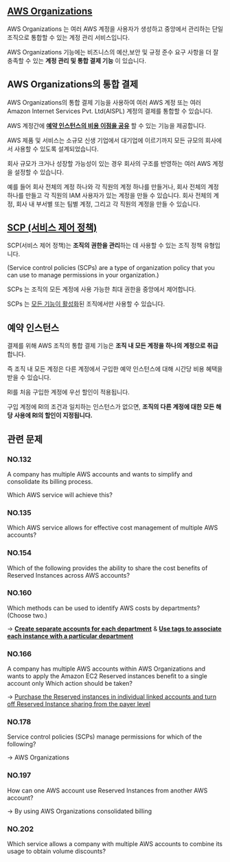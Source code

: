 ## [AWS Organizations](https://docs.aws.amazon.com/ko_kr/organizations/latest/userguide/orgs_introduction.html)

AWS Organizations 는 여러 AWS 계정을 사용자가 생성하고 중앙에서 관리하는 단일 조직으로 통합할 수 있는 계정 관리 서비스입니다.

AWS Organizations 기능에는 비즈니스의 예산,보안 및 규정 준수 요구 사항을 더 잘 충족할 수 있는 **계정 관리 및 통합 결제 기능** 이 있습니다.

## AWS Organizations의 통합 결제

AWS Organizations의 통합 결제 기능을 사용하여 여러 AWS 계정 또는 여러 Amazon Internet Services Pvt. Ltd(AISPL) 계정의 결제를 통합할 수 있습니다.

AWS 계정간에 [**예약 인스턴스의 비용 이점을 공유**](https://aws.amazon.com/ko/premiumsupport/knowledge-center/ec2-ri-consolidated-billing/) 할 수 있는 기능을 제공합니다.

AWS 제품 및 서비스는 소규모 신생 기업에서 대기업에 이르기까지 모든 규모의 회사에서 사용할 수 있도록 설계되었습니다. 

회사 규모가 크거나 성장할 가능성이 있는 경우 회사의 구조를 반영하는 여러 AWS 계정을 설정할 수 있습니다. 

예를 들어 회사 전체의 계정 하나와 각 직원의 계정 하나를 만들거나, 회사 전체의 계정 하나를 만들고 각 직원의 IAM 사용자가 있는 계정을 만들 수 있습니다. 회사 전체의 계정, 회사 내 부서별 또는 팀별 계정, 그리고 각 직원의 계정을 만들 수 있습니다.

## [SCP (서비스 제어 정책)](https://docs.aws.amazon.com/organizations/latest/userguide/orgs_manage_policies_scps.html)

SCP(서비스 제어 정책)는 **조직의 권한을 관리**하는 데 사용할 수 있는 조직 정책 유형입니다.

(Service control policies (SCPs) are a type of organization policy that you can use to manage permissions in your organization.)

SCPs 는 조직의 모든 계정에 사용 가능한 최대 권한을 중앙에서 제어합니다.

SCPs 는 [모든 기능이 활성화](https://docs.aws.amazon.com/ko_kr/organizations/latest/userguide/orgs_manage_org_support-all-features.html)된 조직에서만 사용할 수 있습니다.

## 예약 인스턴스

결제를 위해 AWS 조직의 통합 결제 기능은 **조직 내 모든 계정을 하나의 계정으로 취급**합니다. 

즉 조직 내 모든 계정은 다른 계정에서 구입한 예약 인스턴스에 대해 시간당 비용 혜택을 받을 수 있습니다.

RI를 처음 구입한 계정에 우선 할인이 적용됩니다. 

구입 계정에 RI의 조건과 일치하는 인스턴스가 없으면, **조직의 다른 계정에 대한 모든 해당 사용에 RI의 할인이 지정됩니다.**

## 관련 문제

### NO.132 
A company has multiple AWS accounts and wants to simplify and consolidate its billing process.

Which AWS service will achieve this?

### NO.135 
Which AWS service allows for effective cost management of multiple AWS accounts?

### NO.154 
Which of the following provides the ability to share the cost benefits of Reserved Instances across AWS accounts?

### NO.160 
Which methods can be used to identify AWS costs by departments? (Choose two.)

-> **[Create separate accounts for each department](https://docs.aws.amazon.com/ko_kr/awsaccountbilling/latest/aboutv2/awsaccountbilling-aboutv2.pdf)** & **[Use tags to associate each instance with a particular department](https://aws.amazon.com/ko/premiumsupport/knowledge-center/tags-billing-cost-center-project/)**

### NO.166 
A company has multiple AWS accounts within AWS Organizations and wants to apply the Amazon EC2 Reserved instances benefit to a single account only Which action should be taken?

-> [Purchase the Reserved instances in individual linked accounts and turn off Reserved Instance
sharing from the payer level](https://aws.amazon.com/ko/premiumsupport/knowledge-center/ec2-ri-consolidated-billing/)

[](https://www.examtopics.com/discussions/amazon/view/22416-exam-aws-certified-cloud-practitioner-topic-1-question-306/)

### NO.178 
Service control policies (SCPs) manage permissions for which of the following?

-> AWS Organizations

### NO.197 
How can one AWS account use Reserved Instances from another AWS account?

-> By using AWS Organizations consolidated billing

### NO.202 
Which service allows a company with multiple AWS accounts to combine its usage to obtain volume discounts?
